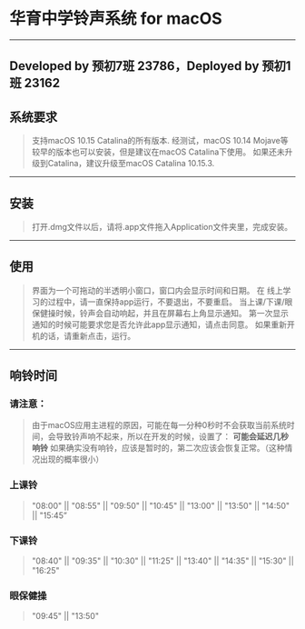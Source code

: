 #  华育中学铃声系统 for macOS
----
**Developed by 预初7班 23786，Deployed by 预初1班 23162**
----

## 系统要求
> 支持macOS 10.15 Catalina的所有版本. 经测试，macOS 10.14 Mojave等较早的版本也可以安装，但是建议在macOS Catalina下使用。
> 如果还未升级到Catalina，建议升级至macOS Catalina 10.15.3.
----

## 安装
> 打开.dmg文件以后，请将.app文件拖入Application文件夹里，完成安装。
----

## 使用
> 界面为一个可拖动的半透明小窗口，窗口内会显示时间和日期。
> 在 线上学习的过程中，请一直保持app运行，不要退出，不要重启。
> 当上课/下课/眼保健操时候，铃声会自动响起，并且在屏幕右上角显示通知。
> 第一次显示通知的时候可能要求您是否允许此app显示通知，请点击同意。
> 如果重新开机的话，请重新点击，运行。
----

## 响铃时间
### 请注意：
> 由于macOS应用主进程的原因，可能在每一分种0秒时不会获取当前系统时间，会导致铃声响不起来，所以在开发的时候，设置了：
**可能会延迟几秒响铃**
> 如果确实没有响铃，应该是暂时的，第二次应该会恢复正常。（这种情况出现的概率很小）

### 上课铃
> "08:00" || "08:55" || "09:50" || "10:45" || "13:00" || "13:50" || "14:50" || "15:45”

### 下课铃
> "08:40" || "09:35" || "10:30" || "11:25" || "13:40" || "14:35" || "15:30" || "16:25"

### 眼保健操
> "09:45" || "13:50"
